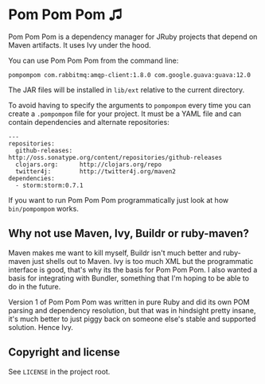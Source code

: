 # Pom Pom Pom ♫

Pom Pom Pom is a dependency manager for JRuby projects that depend on Maven artifacts. It uses Ivy under the hood.

You can use Pom Pom Pom from the command line:

    pompompom com.rabbitmq:amqp-client:1.8.0 com.google.guava:guava:12.0

The JAR files will be installed in `lib/ext` relative to the current directory.

To avoid having to specify the arguments to `pompompom` every time you can create a `.pompompom` file for your project. It must be a YAML file and can contain dependencies and alternate repositories:

    ---
    repositories:
      github-releases:  http://oss.sonatype.org/content/repositories/github-releases
      clojars.org:      http://clojars.org/repo
      twitter4j:        http://twitter4j.org/maven2
    dependencies:
      - storm:storm:0.7.1

If you want to run Pom Pom Pom programmatically just look at how `bin/pompompom` works.

## Why not use Maven, Ivy, Buildr or ruby-maven?

Maven makes me want to kill myself, Buildr isn't much better and ruby-maven just shells out to Maven. Ivy is too much XML but the programmatic interface is good, that's why its the basis for Pom Pom Pom. I also wanted a basis for integrating with Bundler, something that I'm hoping to be able to do in the future.

Version 1 of Pom Pom Pom was written in pure Ruby and did its own POM parsing and dependency resolution, but that was in hindsight pretty insane, it's much better to just piggy back on someone else's stable and supported solution. Hence Ivy.

## Copyright and license

See `LICENSE` in the project root.